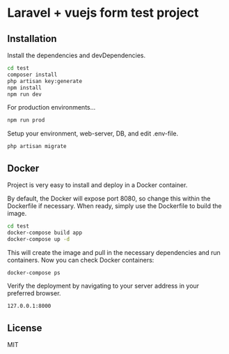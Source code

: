 # Laravel + vuejs form test project

## Installation

Install the dependencies and devDependencies.

```sh
cd test
composer install
php artisan key:generate
npm install
npm run dev
```

For production environments...

```sh
npm run prod
```

Setup your environment, web-server, DB, and edit .env-file.

```sh
php artisan migrate
```

## Docker

Project is very easy to install and deploy in a Docker container.

By default, the Docker will expose port 8080, so change this within the
Dockerfile if necessary. When ready, simply use the Dockerfile to
build the image.

```sh
cd test
docker-compose build app
docker-compose up -d
```

This will create the image and pull in the necessary dependencies and run containers.
Now you can check Docker containers:

```sh
docker-compose ps
```

Verify the deployment by navigating to your server address in
your preferred browser.

```sh
127.0.0.1:8000
```

## License

MIT
